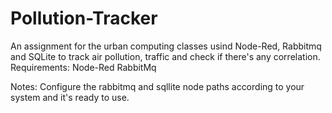 # Pollution-Tracker
An assignment for the urban computing classes usind Node-Red, Rabbitmq and SQLite to track air pollution, traffic and check if there's any correlation.
Requirements:
Node-Red
RabbitMq

Notes:
Configure the rabbitmq and sqllite node paths according to your system and it's ready to use.
